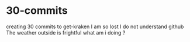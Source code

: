 # 30-commits
creating 30 commits to get-kraken
I am so lost
I do not understand github
The weather outside is frightful
what am i doing ?
